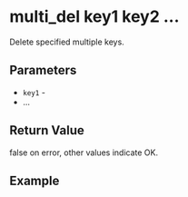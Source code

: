 # multi_del key1 key2 ...

Delete specified multiple keys.

## Parameters

* `key1` -
* ...

## Return Value

false on error, other values indicate OK.

## Example
